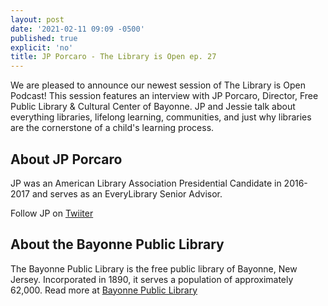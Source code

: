 ```yaml
---
layout: post
date: '2021-02-11 09:09 -0500'
published: true
explicit: 'no'
title: JP Porcaro - The Library is Open ep. 27
---
```

We are pleased to announce our newest session of The Library is Open Podcast! This session features an interview with JP Porcaro, Director, Free Public Library & Cultural Center of Bayonne. JP and Jessie talk about everything libraries, lifelong learning, communities, and just why libraries are the cornerstone of a child's learning process.

## About JP Porcaro
JP was an American Library Association Presidential Candidate in 2016-2017 and serves as an EveryLibrary Senior Advisor.

Follow JP on [Twiiter](https://twitter.com/makeithappenday)

## About the Bayonne Public Library 
The Bayonne Public Library is the free public library of Bayonne, New Jersey. Incorporated in 1890, it serves a population of approximately 62,000. Read more at [Bayonne Public Library](https://www.bayonnelibrary.org/ "Read More")


